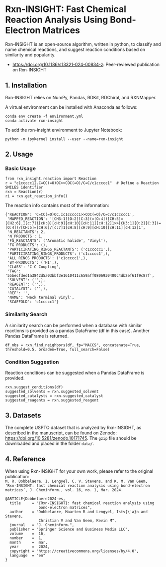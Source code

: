 # Rxn-INSIGHT: Fast Chemical Reaction Analysis Using Bond-Electron Matrices

Rxn-INSIGHT is an open-source algorithm, written in python, to classify and name chemical reactions, and suggest reaction conditions based on similarity and popularity.
* https://doi.org/10.1186/s13321-024-00834-z: Peer-reviewed publication on Rxn-INSIGHT
## 1. Installation
Rxn-INSIGHT relies on NumPy, Pandas, RDKit, RDChiral, and RXNMapper.

A virtual environment can be installed with Anaconda as follows:

```console
conda env create -f environment.yml
conda activate rxn-insight
```

To add the rxn-insight environment to Jupyter Notebook:

```console
python -m ipykernel install --user --name=rxn-insight
```

## 2. Usage

### Basic Usage
```console
from rxn_insight.reaction import Reaction
r = "c1ccccc1I.C=CC(=O)OC>>COC(=O)/C=C/c1ccccc1"  # Define a Reaction SMILES identifier
rxn = Reaction(r)
ri = rxn.get_reaction_info()
```

The reaction info contains most of the information:
```console
{'REACTION': 'C=CC(=O)OC.Ic1ccccc1>>COC(=O)/C=C/c1ccccc1', 
 'MAPPED_REACTION': '[CH3:1][O:2][C:3](=[O:4])[CH:5]=[CH2:6].I[c:7]1[cH:8][cH:9][cH:10][cH:11][cH:12]1>>[CH3:1][O:2][C:3](=[O:4])/[CH:5]=[CH:6]/[c:7]1[cH:8][cH:9][cH:10][cH:11][cH:12]1', 
 'N_REACTANTS': 2, 
 'N_PRODUCTS': 1, 
 'FG_REACTANTS': ('Aromatic halide', 'Vinyl'), 
 'FG_PRODUCTS': (), 
 'PARTICIPATING_RINGS_REACTANTS': ('c1ccccc1',), 
 'PARTICIPATING_RINGS_PRODUCTS': ('c1ccccc1',), 
 'ALL_RINGS_PRODUCTS': ('c1ccccc1',), 
 'BY-PRODUCTS': ('HI',), 
 'CLASS': 'C-C Coupling', 
 'TAG': '55becfded1a3842d5a03bbf3e1610411c659aff0806930400c4db2ef61f9c87f', 
 'SOLVENT': ('',), 
 'REAGENT': ('',), 
 'CATALYST': ('',), 
 'REF': '', 
 'NAME': 'Heck terminal vinyl', 
 'SCAFFOLD': 'c1ccccc1'}
```

### Similarity Search
A similarity search can be performed when a database with similar reactions is provided as a pandas DataFrame (df in this case). Another Pandas DataFrame is returned.
```console
df_nbs = rxn.find_neighbors(df, fp="MACCS", concatenate=True, threshold=0.5, broaden=True, full_search=False)
```

### Condition Suggestion
Reaction conditions can be suggested when a Pandas DataFrame is provided.
```console
rxn.suggest_conditions(df)
suggested_solvents = rxn.suggested_solvent
suggested_catalysts = rxn.suggested_catalyst
suggested_reagents = rxn.suggested_reagent
```

## 3. Datasets
The complete USPTO dataset that is analyzed by Rxn-INSIGHT, 
as described in the manuscript, can be found on 
Zenodo: https://doi.org/10.5281/zenodo.10171745. 
The `gzip` file should be downloaded and placed in the folder `data/`.

## 4. Reference
When using Rxn-INSIGHT for your own work, please refer to the original publication: <br>
`M. R. Dobbelaere, I. Lengyel, C. V. Stevens, and K. M. Van Geem, 
‘Rxn-INSIGHT: fast chemical reaction analysis using bond-electron matrices’, J. Cheminform., vol. 16, no. 1, Mar. 2024.`

```
@ARTICLE{Dobbelaere2024-es,
  title     = "{Rxn-INSIGHT}: fast chemical reaction analysis using
               bond-electron matrices",
  author    = "Dobbelaere, Maarten R and Lengyel, Istv{\'a}n and Stevens,
               Christian V and Van Geem, Kevin M",
  journal   = "J. Cheminform.",
  publisher = "Springer Science and Business Media LLC",
  volume    =  16,
  number    =  1,
  month     =  mar,
  year      =  2024,
  copyright = "https://creativecommons.org/licenses/by/4.0",
  language  = "en"
}
```
